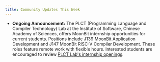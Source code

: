 ```yaml
---
title: Community Updates This Week
---
```


- **Ongoing Announcement:** The PLCT (Programming Language and Compiler Technology) Lab at the Institute of Software, Chinese Academy of Sciences, offers MoonBit internship opportunities for current students. Positions include J139 MoonBit Application Development and J147 MoonBit RISC-V Compiler Development. These roles feature remote work with flexible hours. Interested students are encouraged to review [PLCT Lab's internship openings](https://github.com/plctlab/weloveinterns/blob/master/open-internships.md).
